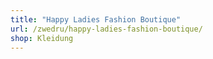 ```yaml
---
title: "Happy Ladies Fashion Boutique"
url: /zwedru/happy-ladies-fashion-boutique/
shop: Kleidung
---
```

